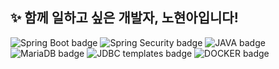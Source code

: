 ## ✨ 함께 일하고 싶은 개발자, 노현아입니다!

<!--
**hyunnbunt/hyunnbunt** is a ✨ _special_ ✨ repository because its `README.md` (this file) appears on your GitHub profile.

Here are some ideas to get you started:

- 🔭 I’m currently working on ...
- 🌱 I’m currently learning ...
- 👯 I’m looking to collaborate on ...
- 🤔 I’m looking for help with ...
- 💬 Ask me about ...
- 📫 How to reach me: ...
- 😄 Pronouns: ...
- ⚡ Fun fact: ...
-->
![Spring Boot badge](https://img.shields.io/badge/Spring%20Boot-green)
![Spring Security badge](https://img.shields.io/badge/Spring%20Security-deepgreen)
![JAVA badge](https://img.shields.io/badge/Java-yellow)
![MariaDB badge](https://img.shields.io/badge/MariaDB-purple)
![JDBC templates badge](https://img.shields.io/badge/JDBC%20templates-grey)
![DOCKER badge](https://img.shields.io/badge/Docker-blue)

